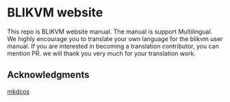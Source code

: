 # BLIKVM website

This repo is BLIKVM website manual. The manual is support Multilingual. We highly encourage you to translate your own language for the blikvm user manual. If you are interested in becoming a translation contributor, you can mention PR. we will thank you very much for your translation work.

## Acknowledgments 
<a href="https://www.mkdocs.org/" target="_blank">mkdcos</a>
